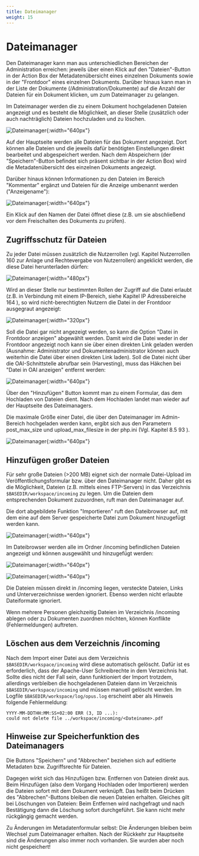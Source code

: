 ```yaml
---
title: Dateimanager
weight: 15
---
```


# Dateimanager

Den Dateimanager kann man aus unterschiedlichen Bereichen der Administration erreichen: jeweils
über einen Klick auf den "Dateien"-Button in der Action Box der Metadatenübersicht eines einzelnen
Dokuments sowie in der "Frontdoor" eines einzelnen Dokuments. Darüber hinaus kann man in der
Liste der Dokumente (/Administration/Dokumente) auf die Anzahl der Dateien für ein Dokument
klicken, um zum Dateimanager zu gelangen.

Im Dateimanager werden die zu einem Dokument hochgeladenen Dateien angezeigt und es besteht
die Möglichkeit, an dieser Stelle (zusätzlich oder auch nachträglich) Dateien hochzuladen und zu
löschen.

![Dateimanager](../img/admin/SC_Admin_Dokumente_Dateimanager.png){:width="640px"}

Auf der Hauptseite werden alle Dateien für das Dokument angezeigt. Dort können alle Dateien und
die jeweils dafür benötigten Einstellungen direkt bearbeitet und abgespeichert werden. Nach dem
Abspeichern (der "Speichern"-Button befindet sich präsent sichtbar in der Action Box) wird die
Metadatenübersicht des einzelnen Dokuments angezeigt.

Darüber hinaus können Informationen zu den Dateien im Bereich "Kommentar" ergänzt und Dateien
für die Anzeige umbenannt werden ("Anzeigename"):

![Dateimanager](../img/admin/SC_Admin_Dokumente_Dateimanager_Detail_Kommentar.png){:width="640px"}

Ein Klick auf den Namen der Datei öffnet diese (z.B. um sie abschließend vor dem Freischalten des
Dokuments zu prüfen).

## Zugriffsschutz für Dateien

Zu jeder Datei müssen zusätzlich die Nutzerrollen (vgl. Kapitel Nutzerrollen 160 zur Anlage und
Rechtevergabe von Nutzerrollen) angeklickt werden, die diese Datei herunterladen dürfen:

![Dateimanager](../img/admin/SC_Admin_Dokumente_Dateimanager_Detail_Zugriffsrechte.png){:width="480px"}

Wird an dieser Stelle nur bestimmten Rollen der Zugriff auf die Datei erlaubt (z.B. in Verbindung mit
einem IP-Bereich, siehe Kapitel IP Adressbereiche 164 ), so wird nicht-berechtigten Nutzern die Datei
in der Frontdoor ausgegraut angezeigt:

![Dateimanager](../img/admin/SC_Admin_Dokumente_Dateien_Nutzerrollen2.png){:width="320px"}

Soll die Datei gar nicht angezeigt werden, so kann die Option "Datei in Frontdoor anzeigen"
abgewählt werden. Damit wird die Datei weder in der Frontdoor angezeigt noch kann sie über einen
direkten Link geladen werden (Ausnahme: Administrator und Dokumentenadministrator können auch
weiterhin die Datei über einen direkten Link laden). Soll die Datei nicht über die OAI-Schnittstelle
abrufbar sein (Harvesting), muss das Häkchen bei "Datei in OAI anzeigen" entfernt werden:

![Dateimanager](../img/admin/SC_Admin_Dokumente_Dateimanager_Detail_Sichtbarkeit.png){:width="640px"}

Über den "Hinzufügen" Button kommt man zu einem Formular, das dem Hochladen von Dateien
dient. Nach dem Hochladen landet man wieder auf der Hauptseite des Dateimanagers.

<p class="warning">
Die maximale Größe einer Datei, die über den Dateimanager im Admin-Bereich hochgeladen
werden kann, ergibt sich aus den Parametern post_max_size und upload_max_filesize in der
php.ini (Vgl. Kapitel 8.5 93 ).
</p>

![Dateimanager](../img/admin/SC_Admin_Dokumente_Dateimanager_Formular_Hinzufuegen.png){:width="640px"}

## Hinzufügen großer Dateien

Für sehr große Dateien (>200 MB) eignet sich der normale Datei-Upload im
Veröffentlichungsformular bzw. über den Dateimanager nicht. Daher gibt es die Möglichkeit, Dateien
(z.B. mittels eines FTP-Servers) in das Verzeichnis `$BASEDIR/workspace/incoming` zu legen. Um
die Dateien dem entsprechenden Dokument zuzuordnen, ruft man den Dateimanager auf.

Die dort abgebildete Funktion "Importieren" ruft den Dateibrowser auf, mit dem eine auf dem Server
gespeicherte Datei zum Dokument hinzugefügt werden kann.

![Dateimanager](../img/admin/SC_Admin_Dokumente_Dateien_Dateienimport.png){:width="640px"}

Im Dateibrowser werden alle im Ordner /incoming befindlichen Dateien angezeigt und können
ausgewählt und hinzugefügt werden:

![Dateimanager](../img/admin/SC_Admin_Dokumente_Dateien_Dateienimport_Detail2.png){:width="640px"}

![Dateimanager](../img/admin/SC_Admin_Dokumente_Dateien_Dateienimport_Detail.png){:width="640px"}

<p class="warning">
Die Dateien müssen direkt in /incoming liegen, versteckte Dateien, Links und
Unterverzeichnisse werden ignoriert. Ebenso werden nicht erlaubte Dateiformate ignoriert.
</p>

<p class="warning">
Wenn mehrere Personen gleichzeitig Dateien im Verzeichnis /incoming ablegen oder zu
Dokumenten zuordnen möchten, können Konflikte (Fehlermeldungen) auftreten.
</p>

## Löschen aus dem Verzeichnis /incoming

Nach dem Import einer Datei aus dem Verzeichnis `$BASEDIR/workspace/incoming` wird diese
automatisch gelöscht. Dafür ist es erforderlich, dass der Apache-User Schreibrechte in dem
Verzeichnis hat. Sollte dies nicht der Fall sein, dann funktioniert der Import trotzdem, allerdings
verbleiben die hochgeladenen Dateien dann im Verzeichnis `$BASEDIR/workspace/incoming` und
müssen manuell gelöscht werden. Im Logfile `$BASEDIR/workspace/log/opus.log` erscheint aber
als Hinweis folgende Fehlermeldung:

    YYYY-MM-DDTHH:MM:SS+02:00 ERR (3, ID ...):
    could not delete file ../workspace/incoming/<Dateiname>.pdf

## Hinweise zur Speicherfunktion des Dateimanagers

Die Buttons "Speichern" und "Abbrechen" beziehen sich auf editierte Metadaten bzw.
Zugriffsrechte für Dateien.

Dagegen wirkt sich das Hinzufügen bzw. Entfernen von Dateien direkt aus.
Beim Hinzufügen (also dem Vorgang Hochladen oder Importieren) werden die Dateien sofort mit
dem Dokument verknüpft. Das heißt beim Drücken des "Abbrechen"-Buttons bleiben die neuen
Dateien erhalten. Gleiches gilt bei Löschungen von Dateien: Beim Entfernen wird nachgefragt und
nach Bestätigung dann die Löschung sofort durchgeführt. Sie kann nicht mehr rückgängig gemacht
werden.

Zu Änderungen im Metadatenformular selbst: Die Änderungen bleiben beim Wechsel zum
Dateimanager erhalten. Nach der Rückkehr zur Hauptseite sind die Änderungen also immer noch
vorhanden. Sie wurden aber noch nicht gespeichert!

